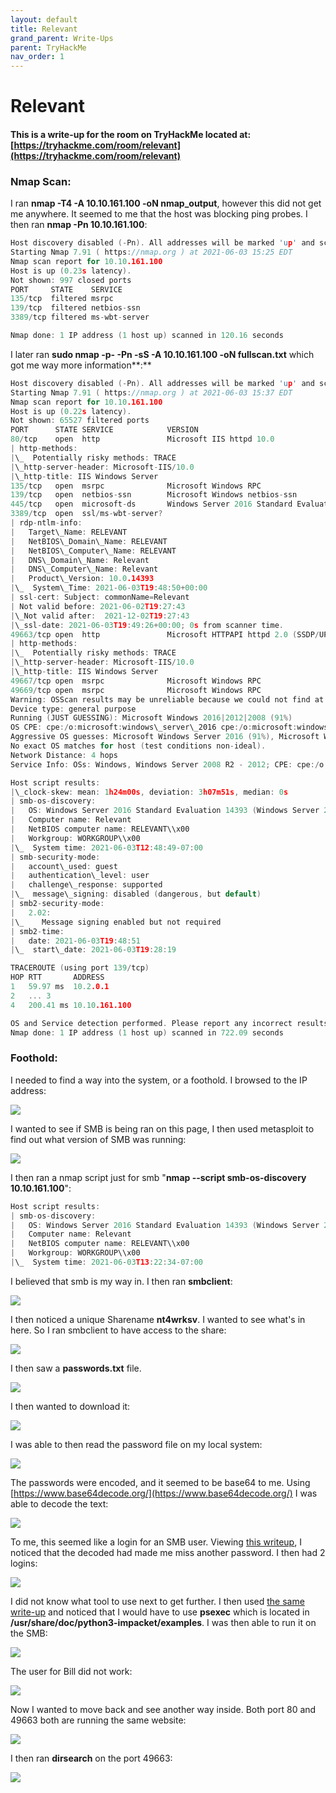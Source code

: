 ```yaml
---
layout: default
title: Relevant
grand_parent: Write-Ups
parent: TryHackMe
nav_order: 1
---
```


# Relevant

#### **This is a write-up for the room on TryHackMe located at: [https://tryhackme.com/room/relevant](https://tryhackme.com/room/relevant)**

### Nmap Scan:

I ran **nmap -T4 -A 10.10.161.100 -oN nmap\_output**, however this did not get me anywhere. It seemed to me that the host was blocking ping probes. I then ran **nmap -Pn 10.10.161.100**:

```c
Host discovery disabled (-Pn). All addresses will be marked 'up' and scan times will be slower.
Starting Nmap 7.91 ( https://nmap.org ) at 2021-06-03 15:25 EDT
Nmap scan report for 10.10.161.100
Host is up (0.23s latency).
Not shown: 997 closed ports
PORT     STATE    SERVICE
135/tcp  filtered msrpc
139/tcp  filtered netbios-ssn
3389/tcp filtered ms-wbt-server

Nmap done: 1 IP address (1 host up) scanned in 120.16 seconds
```

I later ran **sudo nmap -p- -Pn -sS -A 10.10.161.100 -oN fullscan.txt** which got me way more information**:**

```c
Host discovery disabled (-Pn). All addresses will be marked 'up' and scan times will be slower.
Starting Nmap 7.91 ( https://nmap.org ) at 2021-06-03 15:37 EDT
Nmap scan report for 10.10.161.100
Host is up (0.22s latency).
Not shown: 65527 filtered ports
PORT      STATE SERVICE            VERSION
80/tcp    open  http               Microsoft IIS httpd 10.0
| http-methods: 
|\_  Potentially risky methods: TRACE
|\_http-server-header: Microsoft-IIS/10.0
|\_http-title: IIS Windows Server
135/tcp   open  msrpc              Microsoft Windows RPC
139/tcp   open  netbios-ssn        Microsoft Windows netbios-ssn
445/tcp   open  microsoft-ds       Windows Server 2016 Standard Evaluation 14393 microsoft-ds
3389/tcp  open  ssl/ms-wbt-server?
| rdp-ntlm-info: 
|   Target\_Name: RELEVANT
|   NetBIOS\_Domain\_Name: RELEVANT
|   NetBIOS\_Computer\_Name: RELEVANT
|   DNS\_Domain\_Name: Relevant
|   DNS\_Computer\_Name: Relevant
|   Product\_Version: 10.0.14393
|\_  System\_Time: 2021-06-03T19:48:50+00:00
| ssl-cert: Subject: commonName=Relevant
| Not valid before: 2021-06-02T19:27:43
|\_Not valid after:  2021-12-02T19:27:43
|\_ssl-date: 2021-06-03T19:49:26+00:00; 0s from scanner time.
49663/tcp open  http               Microsoft HTTPAPI httpd 2.0 (SSDP/UPnP)
| http-methods: 
|\_  Potentially risky methods: TRACE
|\_http-server-header: Microsoft-IIS/10.0
|\_http-title: IIS Windows Server
49667/tcp open  msrpc              Microsoft Windows RPC
49669/tcp open  msrpc              Microsoft Windows RPC
Warning: OSScan results may be unreliable because we could not find at least 1 open and 1 closed port
Device type: general purpose
Running (JUST GUESSING): Microsoft Windows 2016|2012|2008 (91%)
OS CPE: cpe:/o:microsoft:windows\_server\_2016 cpe:/o:microsoft:windows\_server\_2012 cpe:/o:microsoft:windows\_server\_2008:r2
Aggressive OS guesses: Microsoft Windows Server 2016 (91%), Microsoft Windows Server 2012 (85%), Microsoft Windows Server 2012 or Windows Server 2012 R2 (85%), Microsoft Windows Server 2012 R2 (85%), Microsoft Windows Server 2008 R2 (85%)
No exact OS matches for host (test conditions non-ideal).
Network Distance: 4 hops
Service Info: OSs: Windows, Windows Server 2008 R2 - 2012; CPE: cpe:/o:microsoft:windows

Host script results:
|\_clock-skew: mean: 1h24m00s, deviation: 3h07m51s, median: 0s
| smb-os-discovery: 
|   OS: Windows Server 2016 Standard Evaluation 14393 (Windows Server 2016 Standard Evaluation 6.3)
|   Computer name: Relevant
|   NetBIOS computer name: RELEVANT\\x00
|   Workgroup: WORKGROUP\\x00
|\_  System time: 2021-06-03T12:48:49-07:00
| smb-security-mode: 
|   account\_used: guest
|   authentication\_level: user
|   challenge\_response: supported
|\_  message\_signing: disabled (dangerous, but default)
| smb2-security-mode: 
|   2.02: 
|\_    Message signing enabled but not required
| smb2-time: 
|   date: 2021-06-03T19:48:51
|\_  start\_date: 2021-06-03T19:28:19

TRACEROUTE (using port 139/tcp)
HOP RTT       ADDRESS
1   59.97 ms  10.2.0.1
2   ... 3
4   200.41 ms 10.10.161.100

OS and Service detection performed. Please report any incorrect results at https://nmap.org/submit/ .
Nmap done: 1 IP address (1 host up) scanned in 722.09 seconds

```

### Foothold:

I needed to find a way into the system, or a foothold. I browsed to the IP address:

![](https://github.com/harisqazi1/blog/blob/main/assets/Pasted%20image%2020210613181039.png?raw=true)

I wanted to see if SMB is being ran on this page, I then used metasploit to find out what version of SMB was running:

![](https://github.com/harisqazi1/blog/blob/main/assets/Pasted%20image%2020210613194928.png?raw=true)

I then ran a nmap script just for smb "**nmap --script smb-os-discovery 10.10.161.100**":

```c
Host script results:
| smb-os-discovery: 
|   OS: Windows Server 2016 Standard Evaluation 14393 (Windows Server 2016 Standard Evaluation 6.3)
|   Computer name: Relevant
|   NetBIOS computer name: RELEVANT\\x00
|   Workgroup: WORKGROUP\\x00
|\_  System time: 2021-06-03T13:22:34-07:00
```

I believed that smb is my way in. I then ran **smbclient**:

![](https://github.com/harisqazi1/blog/blob/main/assets/Pasted%20image%2020210613195354.png?raw=true)

I then noticed a unique Sharename **nt4wrksv**. I wanted to see what's in here. So I ran smbclient to have access to the share:

![](https://github.com/harisqazi1/blog/blob/main/assets/Pasted%20image%2020210613195506.png?raw=true)

I then saw a **passwords.txt** file.

![](https://github.com/harisqazi1/blog/blob/main/assets/Pasted%20image%2020210613201216.png?raw=true)

I then wanted to download it:

![](https://github.com/harisqazi1/blog/blob/main/assets/Pasted%20image%2020210613201351.png?raw=true)

I was able to then read the password file on my local system:

![](https://github.com/harisqazi1/blog/blob/main/assets/Pasted%20image%2020210613201429.png?raw=true)

The passwords were encoded, and it seemed to be base64 to me. Using [https://www.base64decode.org/](https://www.base64decode.org/) I was able to decode the text:

![](https://github.com/harisqazi1/blog/blob/main/assets/Pasted%20image%2020210613201605.png?raw=true)

To me, this seemed like a login for an SMB user. Viewing [this writeup](https://medium.com/cybersecpadawan/relevant-walk-through-on-tryhackme-f7dedfcb00dc), I noticed that the decoded had made me miss another password. I then had 2 logins:

![](https://github.com/harisqazi1/blog/blob/main/assets/Pasted%20image%2020210613201833.png?raw=true)

I did not know what tool to use next to get further. I then used [the same write-up](https://medium.com/cybersecpadawan/relevant-walk-through-on-tryhackme-f7dedfcb00dc) and noticed that I would have to use **psexec** which is located in **/usr/share/doc/python3-impacket/examples**. I was then able to run it on the SMB:

![](https://github.com/harisqazi1/blog/blob/main/assets/Pasted%20image%2020210613202057.png?raw=true)

The user for Bill did not work:

![](https://github.com/harisqazi1/blog/blob/main/assets/Pasted%20image%2020210613202118.png?raw=true)

Now I wanted to move back and see another way inside. Both port 80 and 49663 both are running the same website:

![](https://github.com/harisqazi1/blog/blob/main/assets/Pasted%20image%2020210613202205.png?raw=true)

I then ran **dirsearch** on the port 49663:

![](https://github.com/harisqazi1/blog/blob/main/assets/Pasted%20image%2020210613202238.png?raw=true)

